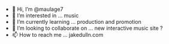 - 👋 Hi, I’m @maulage7
- 👀 I’m interested in ... music
- 🌱 I’m currently learning ... production and promotion
- 💞️ I’m looking to collaborate on ... new interactive music site ?
- 📫 How to reach me ... jakedulln.com

<!---
maulage7/maulage7 is a ✨ special ✨ repository because its `README.md` (this file) appears on your GitHub profile.
You can click the Preview link to take a look at your changes.
--->
